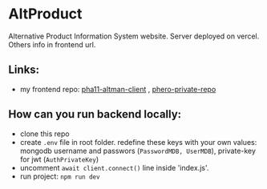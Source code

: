 # AltProduct
Alternative Product Information System website. Server deployed on vercel. Others info in frontend url.

## Links:
  - my frontend repo: [pha11-altman-client](https://github.com/rahatfaruk/pha11-altman-client) , [phero-private-repo](https://github.com/Porgramming-Hero-web-course/b9a11-client-side-rahatfaruk) 

## How can you run backend locally:
  - clone this repo
  - create `.env` file in root folder. redefine these keys with your own values: mongodb username and passwors (`PasswordMDB, UserMDB`), private-key for jwt (`AuthPrivateKey`)
  - uncomment `await client.connect()` line inside 'index.js'.
  - run project: `npm run dev`
